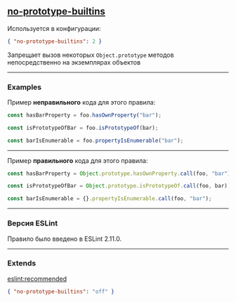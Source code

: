 ## [no-prototype-builtins](https://eslint.org/docs/rules/no-prototype-builtins)

Используется в конфигурации:
```json
{ "no-prototype-builtins": 2 }
```
Запрещает вызов некоторых ```Object.prototype``` методов непосредственно на экземплярах объектов

---

### Examples

Пример __неправильного__ кода для этого правила:
```js
const hasBarProperty = foo.hasOwnProperty("bar");

const isPrototypeOfBar = foo.isPrototypeOf(bar);

const barIsEnumerable = foo.propertyIsEnumerable("bar");
```

---

Пример __правильного__ кода для этого правила:
```js
const hasBarProperty = Object.prototype.hasOwnProperty.call(foo, "bar");

const isPrototypeOfBar = Object.prototype.isPrototypeOf.call(foo, bar);

const barIsEnumerable = {}.propertyIsEnumerable.call(foo, "bar");
```

---

### Версия ESLint

Правило было введено в ESLint 2.11.0.

---

### Extends

[eslint:recommended](https://github.com/eslint/eslint/blob/master/conf/eslint-recommended.js)
```json
{ "no-prototype-builtins": "off" }
```